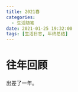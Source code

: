 ```yaml
---
title: 2021春
categories:
  - 生活随笔
date: 2021-01-25 19:32:00
tags: [生活日志, 年终总结]
---
```


# 往年回顾
出差了一年。